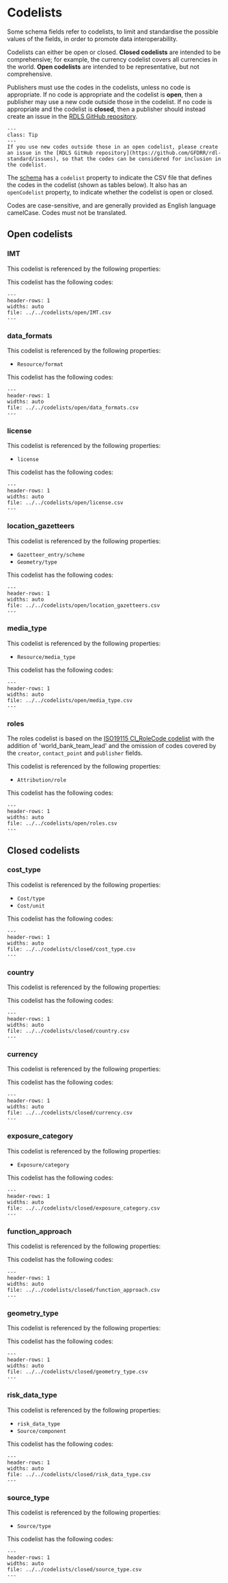 # Codelists

Some schema fields refer to codelists, to limit and standardise the possible values of the fields, in order to promote data interoperability.

Codelists can either be open or closed. **Closed codelists** are intended to be comprehensive; for example, the currency codelist covers all currencies in the world. **Open codelists** are intended to be representative, but not comprehensive.

Publishers must use the codes in the codelists, unless no code is appropriate. If no code is appropriate and the codelist is **open**, then a publisher may use a new code outside those in the codelist. If no code is appropriate and the codelist is **closed**, then a publisher should instead create an issue in the [RDLS GitHub repository](https://github.com/GFDRR/rdl-standard/issues).

```{admonition} Extending open codelists
---
class: Tip
---
If you use new codes outside those in an open codelist, please create an issue in the [RDLS GitHub repository](https://github.com/GFDRR/rdl-standard/issues), so that the codes can be considered for inclusion in the codelist.
```

The [schema](index.md) has a `codelist` property to indicate the CSV file that defines the codes in the codelist (shown as tables below). It also has an `openCodelist` property, to indicate whether the codelist is open or closed.

Codes are case-sensitive, and are generally provided as English language camelCase. Codes must not be translated.

## Open codelists

### IMT

This codelist is referenced by the following properties:

This codelist has the following codes:

```{csv-table-no-translate}
---
header-rows: 1
widths: auto
file: ../../codelists/open/IMT.csv
---
```

### data_formats

This codelist is referenced by the following properties:

- `Resource/format`

This codelist has the following codes:

```{csv-table-no-translate}
---
header-rows: 1
widths: auto
file: ../../codelists/open/data_formats.csv
---
```

### license

This codelist is referenced by the following properties:

- `license`

This codelist has the following codes:

```{csv-table-no-translate}
---
header-rows: 1
widths: auto
file: ../../codelists/open/license.csv
---
```

### location_gazetteers

This codelist is referenced by the following properties:

- `Gazetteer_entry/scheme`
- `Geometry/type`

This codelist has the following codes:

```{csv-table-no-translate}
---
header-rows: 1
widths: auto
file: ../../codelists/open/location_gazetteers.csv
---
```

### media_type

This codelist is referenced by the following properties:

- `Resource/media_type`

This codelist has the following codes:

```{csv-table-no-translate}
---
header-rows: 1
widths: auto
file: ../../codelists/open/media_type.csv
---
```

### roles

The roles codelist is based on the [ISO19115 CI_RoleCode codelist](https://standards.iso.org/iso/19115/resources/Codelists/gml/CI_RoleCode.xml) with the addition of 'world_bank_team_lead' and the omission of codes covered by the `creator`, `contact_point` and `publisher` fields.

This codelist is referenced by the following properties:

- `Attribution/role`

This codelist has the following codes:

```{csv-table-no-translate}
---
header-rows: 1
widths: auto
file: ../../codelists/open/roles.csv
---
```

## Closed codelists

### cost_type

This codelist is referenced by the following properties:

- `Cost/type`
- `Cost/unit`

This codelist has the following codes:

```{csv-table-no-translate}
---
header-rows: 1
widths: auto
file: ../../codelists/closed/cost_type.csv
---
```

### country

This codelist is referenced by the following properties:

This codelist has the following codes:

```{csv-table-no-translate}
---
header-rows: 1
widths: auto
file: ../../codelists/closed/country.csv
---
```

### currency

This codelist is referenced by the following properties:

This codelist has the following codes:

```{csv-table-no-translate}
---
header-rows: 1
widths: auto
file: ../../codelists/closed/currency.csv
---
```

### exposure_category

This codelist is referenced by the following properties:

- `Exposure/category`

This codelist has the following codes:

```{csv-table-no-translate}
---
header-rows: 1
widths: auto
file: ../../codelists/closed/exposure_category.csv
---
```

### function_approach

This codelist is referenced by the following properties:

This codelist has the following codes:

```{csv-table-no-translate}
---
header-rows: 1
widths: auto
file: ../../codelists/closed/function_approach.csv
---
```

### geometry_type

This codelist is referenced by the following properties:

This codelist has the following codes:

```{csv-table-no-translate}
---
header-rows: 1
widths: auto
file: ../../codelists/closed/geometry_type.csv
---
```

### risk_data_type

This codelist is referenced by the following properties:

- `risk_data_type`
- `Source/component`

This codelist has the following codes:

```{csv-table-no-translate}
---
header-rows: 1
widths: auto
file: ../../codelists/closed/risk_data_type.csv
---
```

### source_type

This codelist is referenced by the following properties:

- `Source/type`

This codelist has the following codes:

```{csv-table-no-translate}
---
header-rows: 1
widths: auto
file: ../../codelists/closed/source_type.csv
---
```
